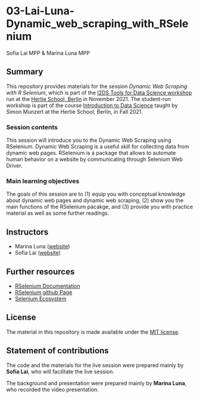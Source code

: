 # 03-Lai-Luna-Dynamic_web_scraping_with_RSelenium
Sofia Lai MPP &amp; Marina Luna MPP

## Summary

This repository provides materials for the session *Dynamic Web Scraping with R Selenium*, which is part of the [I2DS Tools for Data Science workshop](https://github.com/intro-to-data-science-21-workshop) run at the [Hertie School, Berlin](https://www.hertie-school.org/en/) in November 2021. The student-run workshop is part of the course [Introduction to Data Science](https://github.com/intro-to-data-science-21) taught by Simon Munzert at the Hertie School, Berlin, in Fall 2021.

### Session contents

This session will introduce you to the Dynamic Web Scraping using RSelenium. Dynamic Web Scraping is a useful skill for collecting data from dynamic web pages. RSelenium is a package that allows to automate human behavior on a website by communicating through Selenium Web Driver. 

### Main learning objectives

The goals of this session are to (1) equip you with conceptual knowledge about dynamic web pages and dynamic web scraping, (2) show you the main functions of the RSelenium pacakge, and (3) provide you with practice material as well as some further readings.


## Instructors

- Marina Luna ([website](https://github.com/marinaluna-hertie))
- Sofia Lai ([website](https://github.com/sofialai))


## Further resources

- [RSelenium Documentation](https://cran.r-project.org/web/packages/RSelenium/RSelenium.pdf)
- [RSelenium github Page](https://github.com/ropensci/RSelenium)
- [Selenium Ecosystem](https://www.selenium.dev/)


## License

The material in this repository is made available under the [MIT license](http://opensource.org/licenses/mit-license.php). 

## Statement of contributions

The code and the materials for the live session were prepared mainly by **Sofia Lai**, who will facilitate the live session. 

The background and presentation were prepared mainly by **Marina Luna**, who recorded the video presentation. 


